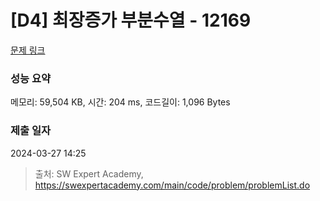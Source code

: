 # [D4] 최장증가 부분수열 - 12169 

[문제 링크](https://swexpertacademy.com/main/code/problem/problemDetail.do?contestProbId=AXpNGlEangMDFAV2) 

### 성능 요약

메모리: 59,504 KB, 시간: 204 ms, 코드길이: 1,096 Bytes

### 제출 일자

2024-03-27 14:25



> 출처: SW Expert Academy, https://swexpertacademy.com/main/code/problem/problemList.do